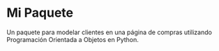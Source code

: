 # Mi Paquete

Un paquete para modelar clientes en una página de compras utilizando Programación Orientada a Objetos en Python.